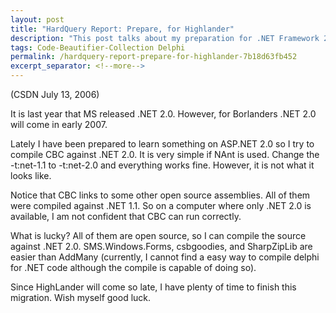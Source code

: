 ```yaml
---
layout: post
title: "HardQuery Report: Prepare, for Highlander"
description: "This post talks about my preparation for .NET Framework 2.0."
tags: Code-Beautifier-Collection Delphi
permalink: /hardquery-report-prepare-for-highlander-7b18d63fb452
excerpt_separator: <!--more-->
---
```

(CSDN July 13, 2006)

It is last year that MS released .NET 2.0. However, for Borlanders .NET 2.0 will come in early 2007.

Lately I have been prepared to learn something on ASP.NET 2.0 so I try to compile CBC against .NET 2.0. It is very simple if NAnt is used. Change the -t:net-1.1 to -t:net-2.0 and everything works fine. However, it is not what it looks like.
<!--more-->

Notice that CBC links to some other open source assemblies. All of them were compiled against .NET 1.1. So on a computer where only .NET 2.0 is available, I am not confident that CBC can run correctly.

What is lucky? All of them are open source, so I can compile the source against .NET 2.0. SMS.Windows.Forms, csbgoodies, and SharpZipLib are easier than AddMany (currently, I cannot find a easy way to compile delphi for .NET code although the compile is capable of doing so).

Since HighLander will come so late, I have plenty of time to finish this migration. Wish myself good luck.
